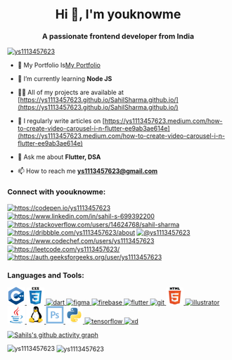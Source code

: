 <h1 align="center">Hi 👋, I'm youknowme</h1>
<h3 align="center">A passionate frontend developer from India</h3>

<!--START_SECTION:waka-->
<p align="left"> <a href="https://github.com/ryo-ma/github-profile-trophy"><img src="https://github-profile-trophy.vercel.app/?username=ys1113457623" alt="ys1113457623" /></a> </p>

- 🔭 My Portfolio Is[My Portfolio](https://ys1113457623.github.io/SahilSharma.github.io/)

- 🌱 I’m currently learning **Node JS**

- 👨‍💻 All of my projects are available at [https://ys1113457623.github.io/SahilSharma.github.io/](https://ys1113457623.github.io/SahilSharma.github.io/)

- 📝 I regularly write articles on [https://ys1113457623.medium.com/how-to-create-video-carousel-i-n-flutter-ee9ab3ae614e](https://ys1113457623.medium.com/how-to-create-video-carousel-i-n-flutter-ee9ab3ae614e)

- 💬 Ask me about **Flutter, DSA**

- 📫 How to reach me **ys1113457623@gmail.com**





<h3 align="left">Connect with yoouknowme:</h3>
<p align="left">
<a href="https://codepen.io/https://codepen.io/ys1113457623" target="blank"><img align="center" src="https://raw.githubusercontent.com/rahuldkjain/github-profile-readme-generator/master/src/images/icons/Social/codepen.svg" alt="https://codepen.io/ys1113457623" height="30" width="40" /></a>
<a href="https://linkedin.com/in/https://www.linkedin.com/in/sahil-s-699392200" target="blank"><img align="center" src="https://raw.githubusercontent.com/rahuldkjain/github-profile-readme-generator/master/src/images/icons/Social/linked-in-alt.svg" alt="https://www.linkedin.com/in/sahil-s-699392200" height="30" width="40" /></a>
<a href="https://stackoverflow.com/users/https://stackoverflow.com/users/14624768/sahil-sharma" target="blank"><img align="center" src="https://raw.githubusercontent.com/rahuldkjain/github-profile-readme-generator/master/src/images/icons/Social/stack-overflow.svg" alt="https://stackoverflow.com/users/14624768/sahil-sharma" height="30" width="40" /></a>
<a href="https://dribbble.com/https://dribbble.com/ys1113457623/about" target="blank"><img align="center" src="https://raw.githubusercontent.com/rahuldkjain/github-profile-readme-generator/master/src/images/icons/Social/dribbble.svg" alt="https://dribbble.com/ys1113457623/about" height="30" width="40" /></a>
<a href="https://medium.com/@ys1113457623" target="blank"><img align="center" src="https://raw.githubusercontent.com/rahuldkjain/github-profile-readme-generator/master/src/images/icons/Social/medium.svg" alt="@ys1113457623" height="30" width="40" /></a>
<a href="https://www.codechef.com/users/https://www.codechef.com/users/ys1113457623" target="blank"><img align="center" src="https://cdn.jsdelivr.net/npm/simple-icons@3.1.0/icons/codechef.svg" alt="https://www.codechef.com/users/ys1113457623" height="30" width="40" /></a>
<a href="https://www.leetcode.com/https://leetcode.com/ys1113457623/" target="blank"><img align="center" src="https://raw.githubusercontent.com/rahuldkjain/github-profile-readme-generator/master/src/images/icons/Social/leet-code.svg" alt="https://leetcode.com/ys1113457623/" height="30" width="40" /></a>
<a href="https://auth.geeksforgeeks.org/user/https://auth.geeksforgeeks.org/user/ys1113457623" target="blank"><img align="center" src="https://raw.githubusercontent.com/rahuldkjain/github-profile-readme-generator/master/src/images/icons/Social/geeks-for-geeks.svg" alt="https://auth.geeksforgeeks.org/user/ys1113457623" height="30" width="40" /></a>
</p>

<h3 align="left">Languages and Tools:</h3>
<p align="left"> <a href="https://www.w3schools.com/cpp/" target="_blank" rel="noreferrer"> <img src="https://raw.githubusercontent.com/devicons/devicon/master/icons/cplusplus/cplusplus-original.svg" alt="cplusplus" width="40" height="40"/> </a> <a href="https://www.w3schools.com/css/" target="_blank" rel="noreferrer"> <img src="https://raw.githubusercontent.com/devicons/devicon/master/icons/css3/css3-original-wordmark.svg" alt="css3" width="40" height="40"/> </a> <a href="https://dart.dev" target="_blank" rel="noreferrer"> <img src="https://www.vectorlogo.zone/logos/dartlang/dartlang-icon.svg" alt="dart" width="40" height="40"/> </a> <a href="https://www.figma.com/" target="_blank" rel="noreferrer"> <img src="https://www.vectorlogo.zone/logos/figma/figma-icon.svg" alt="figma" width="40" height="40"/> </a> <a href="https://firebase.google.com/" target="_blank" rel="noreferrer"> <img src="https://www.vectorlogo.zone/logos/firebase/firebase-icon.svg" alt="firebase" width="40" height="40"/> </a> <a href="https://flutter.dev" target="_blank" rel="noreferrer"> <img src="https://www.vectorlogo.zone/logos/flutterio/flutterio-icon.svg" alt="flutter" width="40" height="40"/> </a> <a href="https://git-scm.com/" target="_blank" rel="noreferrer"> <img src="https://www.vectorlogo.zone/logos/git-scm/git-scm-icon.svg" alt="git" width="40" height="40"/> </a> <a href="https://www.w3.org/html/" target="_blank" rel="noreferrer"> <img src="https://raw.githubusercontent.com/devicons/devicon/master/icons/html5/html5-original-wordmark.svg" alt="html5" width="40" height="40"/> </a> <a href="https://www.adobe.com/in/products/illustrator.html" target="_blank" rel="noreferrer"> <img src="https://www.vectorlogo.zone/logos/adobe_illustrator/adobe_illustrator-icon.svg" alt="illustrator" width="40" height="40"/> </a> <a href="https://www.java.com" target="_blank" rel="noreferrer"> <img src="https://raw.githubusercontent.com/devicons/devicon/master/icons/java/java-original.svg" alt="java" width="40" height="40"/> </a> <a href="https://www.linux.org/" target="_blank" rel="noreferrer"> <img src="https://raw.githubusercontent.com/devicons/devicon/master/icons/linux/linux-original.svg" alt="linux" width="40" height="40"/> </a> <a href="https://www.photoshop.com/en" target="_blank" rel="noreferrer"> <img src="https://raw.githubusercontent.com/devicons/devicon/master/icons/photoshop/photoshop-line.svg" alt="photoshop" width="40" height="40"/> </a> <a href="https://www.python.org" target="_blank" rel="noreferrer"> <img src="https://raw.githubusercontent.com/devicons/devicon/master/icons/python/python-original.svg" alt="python" width="40" height="40"/> </a> <a href="https://www.tensorflow.org" target="_blank" rel="noreferrer"> <img src="https://www.vectorlogo.zone/logos/tensorflow/tensorflow-icon.svg" alt="tensorflow" width="40" height="40"/> </a> <a href="https://www.adobe.com/products/xd.html" target="_blank" rel="noreferrer"> <img src="https://cdn.worldvectorlogo.com/logos/adobe-xd.svg" alt="xd" width="40" height="40"/> </a> </p>


[![Sahils's github activity graph](https://activity-graph.herokuapp.com/graph?username=ys1113457623&theme=github)](https://github.com/ashutosh00710/github-readme-activity-graph)

<p><img align="left" src="https://github-readme-stats.vercel.app/api/top-langs?username=ys1113457623&show_icons=true&locale=en&layout=compact" alt="ys1113457623" /></p>

<p>&nbsp;<img align="center" src="https://github-readme-stats.vercel.app/api?username=ys1113457623&show_icons=true&locale=en" alt="ys1113457623" /></p>

<!-- <p><img align="center" src="https://github-readme-streak-stats.herokuapp.com/?user=ys1113457623&" alt="ys1113457623" /></p> -->


